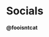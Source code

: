 # Socials
**@fooisntcat**

<!---
Fooisntcat/Fooisntcat is a ✨ special ✨ repository because its `README.md` (this file) appears on your GitHub profile.
You can click the Preview link to take a look at your changes.
--->
